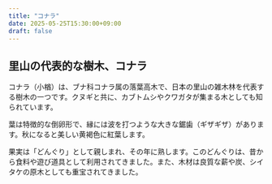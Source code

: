 ```yaml
---
title: "コナラ"
date: 2025-05-25T15:30:00+09:00
draft: false
---
```


## 里山の代表的な樹木、コナラ

コナラ（小楢）は、ブナ科コナラ属の落葉高木で、日本の里山の雑木林を代表する樹木の一つです。クヌギと共に、カブトムシやクワガタが集まる木としても知られています。

葉は特徴的な倒卵形で、縁には波を打つような大きな鋸歯（ギザギザ）があります。秋になると美しい黄褐色に紅葉します。

果実は「どんぐり」として親しまれ、その年に熟します。このどんぐりは、昔から食料や遊び道具として利用されてきました。また、木材は良質な薪や炭、シイタケの原木としても重宝されてきました。
